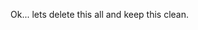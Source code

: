 Ok... lets delete this all and keep this clean.
<!--stackedit_data:
eyJoaXN0b3J5IjpbMTQ0NTUyOTcwOV19
-->